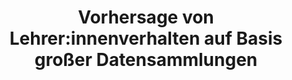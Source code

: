 ---
id: "volved" # nochmal überlegen
method: "Seminar"
institution: "Fakultät für Erziehungswissenschaft"
title: "Vorhersage von Lehrer:innenverhalten auf Basis großer Datensammlungen"
title_project:
title_short: "VolveD"
period: "Apr 23 ­­- Mar 24 (12 months)"
foerderlinie: "Fachspezifische Data Literacy"
round: "2"
filter: "2"
lecture2go:
uhh_url: "https://www.hcl.uni-hamburg.de/ddlitlab/data-literacy-lehrlabor/zweite-foerderrunde/09-volved.html"
contributors: "Enqi Fan, Prof. Dr. Jens Siemon"
quote: "Den meisten Studierenden ist vage bekannt, dass sich das Verhalten von Menschen vorhersagen lässt, sofern genug unabhängige Einzelinformationen zur Verfügung stehen. Durch ein eigenes Forschungsprojekt, dass auf der Re-Analyse vorhandener Unterrichtsbeobachtungsdaten basiert, sollen Studierende eine Data Literacy aufbauen, um Anwendungsmöglichkeiten, Grenzen, Datenschutz- und datensicherheitsrelevante Aspekte und die Bedeutung solcher Vorhersagen für das eigene berufliche wie private Leben zu erkennen."
text: |
    ## Das Projekt VoLveD

    Das Seminar soll als Best-Practice-Beispiel aufzeigen, wie durch forschendes Lernen fachliche Kompetenz zusammen mit einer fachübergreifenden Data Literacy aufgebaut werden kann. In der Veranstaltung lernen Studierende das Beobachten von beruflichem Unterricht anhand verschiedener Beobachtungsfragestellungen.

    Sie haben festgestellt, dass es feste Strukturen gibt, die jeden Unterricht auszeichnen und dass Lehrer:innen sowie Schüler:innen sich innerhalb dieser Strukturen verhalten. Wenn das so ist, kann man natürlich auch Vorhersagen darüber treffen, wie zukünftiges Verhalten von Lehrer:innen als Reaktion auf Verhalten von Schüler:innen aussehen könnte und wie erfolgversprechend bestimmte Verhaltensweisen sind. Die Werkzeuge dafür sind Beobachtungssoftware, Datenbanken und Statistik. Den Umgang damit erlernen die Studierenden im Laufe der Veranstaltung an praktischen Beispielen.

    ## Rückblick und Ergebnisse

    Zu Beginn der Veranstaltung waren viele Studierende unsicher, ob ein technisch und quantitativ-methodisch geprägter Zugang zur Erziehungswissenschaft für sie geeignet ist. Es gab Zweifel, ob die vorhandenen Computerkenntnisse ausreichen würden, um die anspruchsvollen Ziele der Lehrveranstaltung zu erreichen. Im Laufe des Seminars wurde ihnen schrittweise das notwendige Handwerkszeug beigebracht, von der Verwendung einer Literaturverwaltung über Beobachtungssoftware bis hin zu relationalen Datenbanken, um schließlich Wahrscheinlichkeiten für das Verhalten von Lehrkräften vorherzusagen.

    Auch Studierende ohne ausgeprägte Data Literacy konnten dem Seminarverlauf folgen und arbeiteten engagiert mit. Nach eigener Aussage haben sich ihre Fähigkeiten in der Anwendung wissenschaftlicher Software und im Umgang mit quantitativen Beobachtungsdaten deutlich verbessert. Sie waren überrascht, wie strukturierte qualitative Beobachtungen quantifiziert und statistisch ausgewertet werden können.

    Bei der Reflexion der Veranstaltung erkannten die Studierenden, wie Verhaltensvorhersagen von Lehrkräften auf Basis statistischer Analysen möglich sind. Dies ermöglichte eine Diskussion darüber, wie diese Methoden auf andere Anwendungen im beruflichen und privaten Leben übertragen werden können. Somit wurde auch das Ziel erreicht, den kritischen Umgang mit dem eigenen digitalen Verhalten zu reflektieren und eigene digitale Handlungsmöglichkeiten abzuleiten.  Am Beispiel von Datenpraktiken der Unterrichtsforschung haben Studierende alle Prozesse zeitgenössischer Datenpraktiken durchlaufen und durch eine begleitende Reflextion und Diskussion ein grundlegendes und kritisches Verständnis aufgebaut.des Projektes beruht auf Open Source Software Entwicklung, wodurch der Quellcode für zahlreiche Lernmaterialien (z.B. die Lern-Apps) frei verfügbar sind.

    ## Tipps von Lehrenden für Lehrende

    Es hat sich gezeigt, dass die sehr detaillierte Planung jeder einzelnen Lehrveranstaltung eine gute Grundlage war, um vorhandene Unsicherheiten von vornherein zu vermeiden. Auch die technischen Herausforderungen des anspruchsvollen Projekts mussten jeweils in der Vorbereitung der Veranstaltungen vollständig simuliert und auf eventuell auftretende Schwierigkeiten hin geprüft werden. Dies hat sich insgesamt als gute, wenn auch aufwändige Vorbereitung herausgestellt.

    Trotz der sehr detaillierten Vorbereitung der Seminarveranstaltungen war es möglich, den Studierenden Freiheiten, zum Beispiel hinsichtlich der Fragestellungen, der Beobachtungsaspekte und der Auswertungsmethoden, einzuräumen. Insbesondere dieser Aspekt, also der Einklang von detaillierter Struktur und erforderlicher Freiheit, ist eine positive didaktische Erfahrung.

image: "https://www.hcl.uni-hamburg.de/16954286/kvalifik-5q07ss54d0q-unsplash-733x414-d3135ac36199fd49ba9309835e07902cbecd6b8a.jpg"
image_credit: "kvalifik/unsplash"
link_external:
stine: "WiSe 2023/24: Seminar https://www.stine.uni-hamburg.de/scripts/mgrqispi.dll?APPNAME=CampusNet&PRGNAME=COURSEDETAILS&ARGUMENTS=-N000000000000001,-N000605,-N0,-N387125107934884,-N387125107960885,-N0,-N0,-N3,-AOUUdQuogVumbPgej4DwP4oa63BAAOjPmVZpC4fwBCW7w7DP3WbZNQMoBVSfwc-UYOMmECfDN4DUS7gHSvqKbYfPQfSWKYqZ3RYPaCWmXYQp7vzPzQUHKRZ50OZatWfm-PS5FQBA3YYWPmzWK3IU3rgojOqLhQIP5xdF6QBAHWSKZRdmS4MPFRupLxzAsHWoNVqAIRdF-7WWT4gop7qRfxjRHxuWJWZoaxIHFvzcNffLaQooLYfmLmDwv7qK6fqyFOIHoxjPueUKD7UWaOSUBQupJOQopYUPCeYZuRoU9mNoD3opNHMpJ7QcNfzHxebZecBAKfdGhWgpBmjPJHZUZmSfjfB5YeQUFH-5zxgpKfoplWMmQRd2wPMUIRZWh7gPeQ-WkmbZMCfK3vdPffDZwxDRpYUmIeqKeWQeNHzKgfBZTQzetYqZXvdmmVuA3QjoWQqmvR-HS4D6IvU567qUSYoWwvdW6rDUyvzGFOSpH4UmLQuAJVQplRYVde-mNH-mZVMoFOBGb7gme3oP9HWL5fUatQQm-4uHtHD5IYDntvu5ufZP0YDoERN65OBFtHS5CvYctHdoHvNmm7-UPcqLWxB6bYB6LQY6DmBKMmW56OD6Z7YoscWLNfgU7PgWKefwKxdn-mQLkcS5sWMAYQIWeffKYPq5eRWRafZDFfSLjVjLAfILX7uKvfMR7WgHdfNKFxSWTmD6qVSPBPSPMOWUHvgoMQzHUcNHBQIU9PjUF7dmKvfHkcMH8QdZd7fLBQNWs"
---